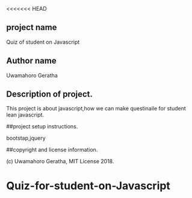 <<<<<<< HEAD
## project name

Quiz of student on Javascript

## Author name

Uwamahoro Geratha

## Description of project.

This project is about javascript,how we can make questinaile for student lean javascript.

##project setup instructions.

bootstap,jquery

##copyright and license information.

(c) Uwamahoro Geratha,  MIT License 2018.

# Quiz-for-student-on-Javascript